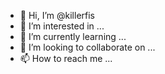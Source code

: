 - 👋 Hi, I’m @killerfis
- 👀 I’m interested in ...
- 🌱 I’m currently learning ...
- 💞️ I’m looking to collaborate on ...
- 📫 How to reach me ...

<!---
killerfis/killerfis is a ✨ special ✨ repository because its `README.md` (this file) appears on your GitHub profile.
You can click the Preview link to take a look at your changes.
--->
